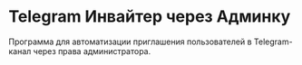 # Telegram Инвайтер через Админку

Программа для автоматизации приглашения пользователей в Telegram-канал через права администратора.
